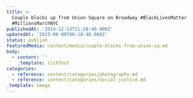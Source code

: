 ```yaml
---
title: >-
  Couple blocks up from Union Square on Broadway #BlackLivesMatter
  #MillionsMarchNYC
publishedAt: '2014-12-13T21:28:40.000Z'
updatedAt: '2015-06-09T00:18:48.000Z'
status: publish
featuredMedia: content/media/couple-blocks-from-union-sq.md
body:
  - content: ''
    _template: richText
categories:
  - reference: content/categories/photographs.md
  - reference: content/categories/social-justice.md
_template: image
---
```



